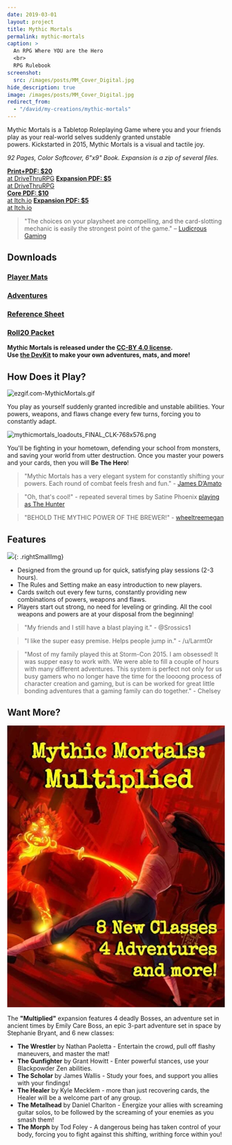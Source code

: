 ```yaml
---
date: 2019-03-01
layout: project
title: Mythic Mortals
permalink: mythic-mortals
caption: >
  An RPG Where YOU are the Hero
  <br>
  RPG Rulebook
screenshot:
  src: /images/posts/MM_Cover_Digital.jpg
hide_description: true
image: /images/posts/MM_Cover_Digital.jpg
redirect_from:
  - "/david/my-creations/mythic-mortals"
---
```


<div class="shoppingCard">
    <p>Mythic Mortals is a Tabletop Roleplaying Game where you and your friends play as your real-world selves suddenly granted unstable powers. Kickstarted in 2015, Mythic Mortals is a visual and tactile joy.</p>
    <p><i>92 Pages, Color Softcover, 6"x9" Book. Expansion is a zip of several files.</i></p>
  <div class="shoppingButtons">
    <a target="_blank" href="https://www.drivethrurpg.com/product/178248/Mythic-Mortals" class="btn shoppingButton dtrpgBTN"><strong>Print+PDF: $20</strong><br>at DriveThruRPG</a>
    <a target="_blank" href="https://www.drivethrurpg.com/product/204945/Mythic-Mortals-Multiplied" class="btn shoppingButton dtrpgBTN"><strong>Expansion PDF: $5</strong><br>at DriveThruRPG</a>
  </div>
    <div class="shoppingButtons">
    <a target="_blank" href="https://davidschirduan.itch.io/mythic-mortals" class="btn shoppingButton itchBTN"><strong>Core PDF: $10</strong><br>at Itch.io</a>
    <a target="_blank" href="https://davidschirduan.itch.io/mythic-mortals-multiplied" class="btn shoppingButton itchBTN"><strong>Expansion PDF: $5</strong><br>at Itch.io</a>
  </div>
</div>

> "The choices on your playsheet are compelling, and the card-slotting mechanic is easily the strongest point of the game." – [Ludicrous Gaming](http://ludicrusgaming.blogspot.com/2015/04/review-mythic-mortals.html)

## Downloads

<div class="row centerButtons">
  <div class="col-md-6 col-12">
    <a class="btn wyrd-btn" href="/files/MythicMortals_Core_PlayerMats.pdf" target="_blank">
      <h3>Player Mats</h3>
    </a>
  </div>
  <div class="col-md-6 col-12">
    <a class="btn wyrd-btn" href="/files/MythicMortals_Adventures.zip" target="_blank">
      <h3>Adventures</h3>
    </a>
  </div>
  <div class="col-md-6 col-12">
    <a class="btn wyrd-btn" href="/files/MythicMortals_Core_Reference.pdf" target="_blank">
      <h3>Reference Sheet</h3>
    </a>
  </div>
  <div class="col-md-6 col-12">
    <a class="btn wyrd-btn" href="/files/Roll20-Packet.zip" target="_blank">
      <h3>Roll20 Packet</h3>
    </a>
  </div>
</div>

<p class="centerButtons"><strong>Mythic Mortals is released under the <a href="https://creativecommons.org/licenses/by/4.0/">CC-BY 4.0 license</a>.<br>Use <a href="{{site.url}}/files/MM_DevKit.zip">the DevKit</a> to make your own adventures, mats, and more!</strong></p>

## How Does it Play?

![ezgif.com-MythicMortals.gif]({{site.url}}/images/posts/ezgif.com-MythicMortals.gif)

You play as yourself suddenly granted incredible and unstable abilities. Your powers, weapons, and flaws change every few turns, forcing you to constantly adapt.

![mythicmortals_loadouts_FINAL_CLK-768x576.png]({{site.url}}/images/posts/mythicmortals_loadouts_FINAL_CLK-768x576.png)

You'll be fighting in your hometown, defending your school from monsters, and saving your world from utter destruction. Once you master your powers and your cards, then you will **Be The Hero**!

> "Mythic Mortals has a very elegant system for constantly shifting your powers. Each round of combat feels fresh and fun." - [James D’Amato](http://oneshotpodcast.com/one-shot/120-mythic-mortals/)

> "Oh, that's cool!" - repeated several times by Satine Phoenix [playing as The Hunter](http://gameschool.tsrpn.com/2018/07/15/126-mythic-mortals/)

> "BEHOLD THE MYTHIC POWER OF THE BREWER!" - [wheeltreemegan](https://www.instagram.com/wheeltreemegan/)

## Features

![]({{site.url}}/images/posts/28dad8964fabda72122ecb08caad7fd7_original-512x768.png){: .rightSmallImg} 

 * Designed from the ground up for quick, satisfying play sessions (2-3 hours).
 * The Rules and Setting make an easy introduction to new players.
 * Cards switch out every few turns, constantly providing new combinations of powers, weapons and flaws.
 * Players start out strong, no need for leveling or grinding. All the cool weapons and powers are at your disposal from the beginning!

> "My friends and I still have a blast playing it." - @Srossics1

> "I like the super easy premise. Helps people jump in." - /u/Larmt0r	

> "Most of my family played this at Storm-Con 2015. I am obsessed! It was supper easy to work with. We were able to fill a couple of hours with many different adventures. This system is perfect not only for us busy gamers who no longer have the time for the loooong process of character creation and gaming, but is can be worked for great little bonding adventures that a gaming family can do together." - Chelsey

## Want More?

![Multiplied-Cover-593x768.jpg](/images/posts/Multiplied-Cover-593x768.jpg)

The **"Multiplied"** expansion features 4 deadly Bosses, an adventure set in ancient times by Emily Care Boss, an epic 3-part adventure set in space by Stephanie Bryant, and 6 new classes:

* **The Wrestler** by Nathan Paoletta - Entertain the crowd, pull off flashy maneuvers, and master the mat!
* **The Gunfighter** by Grant Howitt - Enter powerful stances, use your Blackpowder Zen abilities.
* **The Scholar** by James Wallis - Study your foes, and support you allies with your findings!
* **The Healer** by Kyle Mecklem - more than just recovering cards, the Healer will be a welcome part of any group.
* **The Metalhead** by Daniel Charlton - Energize your allies with screaming guitar solos, to be followed by the screaming of your enemies as you smash them!
* **The Morph** by Tod Foley - A dangerous being has taken control of your body, forcing you to fight against this shifting, writhing force within you!